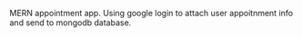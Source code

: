 MERN appointment app. Using google login to attach user appoitnment info and send to mongodb database.


